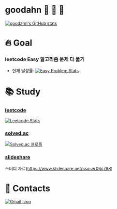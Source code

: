 # goodahn 🐢 🦁 🦄

[![goodahn's GitHub stats](https://github-readme-stats.vercel.app/api?username=goodahn)](https://github.com/anuraghazra/github-readme-stats)

# 🔥 Goal

### leetcode Easy 알고리즘 문제 다 풀기
- 현재 달성률:  [![Easy Problem Stats](https://fchw4hjrw1.execute-api.ap-northeast-2.amazonaws.com/Prod/leetcode/simple-counting?difficulty=Easy&target-count=all&username=goodahn)](https://leetcode.com/goodahn)

# 📚 Study

### [leetcode](https://leetcode.com/)

[![Leetcode Stats](https://leetcard.jacoblin.cool/goodahn)](https://leetcode.com/goodahn)

### [solved.ac](https://solved.ac/)

[![Solved.ac 프로필](http://mazassumnida.wtf/api/generate_badge?boj=wnaldj1589)](https://solved.ac/wnaldj1589)

### [slideshare](https://www.slideshare.net/)

스터디 자료(https://www.slideshare.net/ssuser06c788)

# 📧 Contacts

[![Gmail Icon](https://img.shields.io/badge/Gmail-D14836?style=for-the-badge&logo=gmail&logoColor=white&link=mailto:wnaldj1589@gmail.com)](mailto:wnaldj1589@gmail.com)

